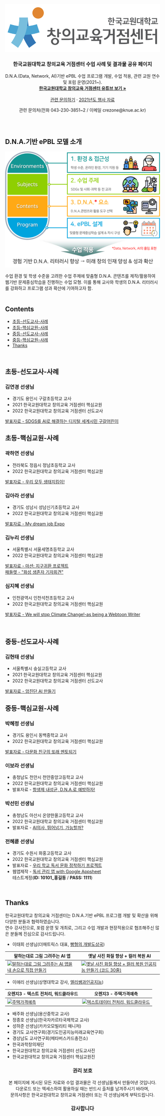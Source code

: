 <p align="center">
  <a href="https://github.com/anespart1/DNA_ePBL_results/">
    <img src="https://github.com/anespart1/DNA_ePBL_results/blob/main/etc_files/knue-cec-logo-removebg-preview.png" alt="knue-cec logo">
  </a>
</p>


<h3 align="center">한국교원대학교 창의교육 거점센터 수업 사례 및 결과물 공유 페이지</h3>

<p align="center">
  D.N.A.(Data, Network, AI)기반 ePBL 수업 프로그램 개발, 수업 적용, 관련 교원 연수 및 포럼 운영(2021~).
  <br>
  <a href="https://www.youtube.com/channel/UCeGM0FMjjaZyf5ew4ypaPWg"><strong>한국교원대학교 창의교육 거점센터 유튜브 보기 »</strong></a>
  <br>
  <br>
  <a href="https://github.com/anespart1/DNA_ePBL_results/issues/new?assignees=&labels=&template=knue-cec-%EC%9D%B4%EC%8A%88-%ED%85%9C%ED%94%8C%EB%A6%BF.md&title=">관련 문의하기</a>
  ·
  <a href="https://github.com/anespart1/crezone_ebooks">2021년도 행사 자료</a>
</p>


<p align="center">
  관련 문의처(전화 043-230-3851~2 / 이메일 crezone@knue.ac.kr)
</p>

<br><br>

## D.N.A.기반 ePBL 모델 소개

<p align="center">
  <a href="https://github.com/anespart1/DNA_ePBL_results/">
    <img src="https://github.com/anespart1/DNA_ePBL_results/blob/main/etc_files/DNA_based_ePBL_model.png" alt="knue-cec program diagram">
  </a>
</p>

수업 환경 및 학생 수준을 고려한 수업 주제에 맞춤형 D.N.A. 콘텐츠를 제작/활용하여 웹기반 문제중심학습을 진행하는 수업 모형. 이를 통해 교사와 학생의 D.N.A. 리터러시를 강화하고 프로그램 성과 확산에 기여하고자 함.
<br><br>

## Contents

- [초등-선도교사-사례](#초등-선도교사-사례)
- [초등-핵심교원-사례](#초등-핵심교원-사례)
- [중등-선도교사-사례](#중등-선도교사-사례)
- [중등-핵심교원-사례](#중등-핵심교원-사례)
- [Thanks](#Thanks)

<br>

## 초등-선도교사-사례

### 김연경 선생님

- 경기도 용인시 구갈초등학교 교사
- 2021 한국교원대학교 창의교육 거점센터 핵심교원
- 2022 한국교원대학교 창의교육 거점센터 선도교사

<a href="https://github.com/anespart1/DNA_ePBL_results/blob/main/Program_book/%EC%B4%88%EB%93%B1-%EC%84%A0%EB%8F%84%EA%B5%90%EC%82%AC-%EB%94%94%EC%A7%80%ED%84%B8%20%EC%84%B8%EA%B3%84%EC%8B%9C%EB%AF%BC%20%EA%B5%AC%EA%B0%88%EC%96%B4%EB%A6%B0%EC%9D%B4-%EA%B9%80%EC%97%B0%EA%B2%BD%EC%84%A0%EC%83%9D%EB%8B%98.pdf">발표자료 - SDGS를 AI로 해결하는 디지털 세계시민 구갈어린이</a>
<br>

## 초등-핵심교원-사례

### 곽하연 선생님

- 전라북도 정읍시 정남초등학교 교사
- 2022 한국교원대학교 창의교육 거점센터 핵심교원

<a href="https://github.com/anespart1/DNA_ePBL_results/blob/main/Program_book/%EC%B4%88%EB%93%B1-%ED%95%B5%EC%8B%AC%EA%B5%90%EC%9B%90-%EC%9A%B0%EB%A6%AC%20%EB%AA%A8%EB%91%90%20%EC%83%9D%ED%83%9C%EA%B3%84%20%EC%A7%80%ED%82%B4%EC%9D%B4-%EA%B3%BD%ED%95%98%EC%97%B0%EC%84%A0%EC%83%9D%EB%8B%98.pdf">발표자료 - 우리 모두 생태지킴이!</a>
<br>

### 김아라 선생님

- 경기도 성남시 성남신기초등학교 교사
- 2022 한국교원대학교 창의교육 거점센터 핵심교원

<a href="https://github.com/anespart1/DNA_ePBL_results/blob/main/Program_book/%EC%B4%88%EB%93%B1-%ED%95%B5%EC%8B%AC%EA%B5%90%EC%9B%90-My%20dream%20job%20Expo-%EA%B9%80%EC%95%84%EB%9D%BC%EC%84%A0%EC%83%9D%EB%8B%98.pdf">발표자료 - My dream job Expo</a>
<br>

### 김누리 선생님

- 서울특별시 서울세명초등학교 교사
- 2022 한국교원대학교 창의교육 거점센터 핵심교원

<a href="https://github.com/anespart1/DNA_ePBL_results/blob/main/Program_book/%EC%B4%88%EB%93%B1-%ED%95%B5%EC%8B%AC%EA%B5%90%EC%9B%90-%EB%A7%88%EC%85%98%20%EC%A7%80%EA%B5%AC%20%EA%B7%80%ED%99%98%20%ED%94%84%EB%A1%9C%EC%A0%9D%ED%8A%B8-%EA%B9%80%EB%88%84%EB%A6%AC%EC%84%A0%EC%83%9D%EB%8B%98.pdf">발표자료 - 마션: 지구귀환 프로젝트</a>
<br>
<a href="https://padlet.com/lively9227/21iuntlww1mjotik">패들렛 - "화성 생존자 기자회견" </a>
<br>

### 심지혜 선생님

- 인천광역시 인천석천초등학교 교사
- 2022 한국교원대학교 창의교육 거점센터 핵심교원

<a href="https://github.com/anespart1/DNA_ePBL_results/blob/main/Program_book/%EC%B4%88%EB%93%B1-%ED%95%B5%EC%8B%AC%EA%B5%90%EC%9B%90-We%20will%20stop%20Climate%20Change-%EC%8B%AC%EC%A7%80%ED%98%9C%EC%84%A0%EC%83%9D%EB%8B%98.pdf">발표자료 - We will stop Climate Change!-as being a Webtoon Writer</a>
<br>
<br><br>

## 중등-선도교사-사례

### 김현태 선생님

- 서울특별시 숭실고등학교 교사
- 2021 한국교원대학교 창의교육 거점센터 핵심교원
- 2022 한국교원대학교 창의교육 거점센터 선도교사

<a href="https://github.com/anespart1/DNA_ePBL_results/blob/69fdd51e438900aea64a533fc1669b0254fc224e/Program_book/%EC%A4%91%EB%93%B1-%EC%84%A0%EB%8F%84%EA%B5%90%EC%82%AC-EC%95%94%EC%84%B8%ED%8F%AC%20%EC%9D%B4%EB%AF%B8%EC%A7%80%20%EB%B6%84%EB%A5%98%EB%A5%BC%20%ED%86%B5%ED%95%9C%20%EC%95%94%EC%A7%84%EB%8B%A8%20AI%EB%A7%8C%EB%93%A4%EA%B8%B0-%EA%B9%80%ED%98%84%ED%83%9C%EC%84%A0%EC%83%9D%EB%8B%98.pdf">발표자료 - 암진단 AI 만들기</a>
<br>

## 중등-핵심교원-사례

### 박혜정 선생님

- 경기도 용인시 동백중학교 교사
- 2022 한국교원대학교 창의교육 거점센터 핵심교원

<a href="https://github.com/anespart1/DNA_ePBL_results/blob/f0138afa2708f96c281c1afdbdd4ffa1bb1e239b/Program_book/%EC%A4%91%EB%93%B1-%ED%95%B5%EC%8B%AC%EA%B5%90%EC%9B%90-%EB%8B%A4%EB%AC%B8%ED%99%94%20%EC%B9%9C%EA%B5%AC%EC%9D%98%20%EB%98%90%EB%9E%98%20%EB%A9%98%ED%86%A0%EB%90%98%EA%B8%B0-%EB%B0%95%ED%98%9C%EC%A0%95%EC%84%A0%EC%83%9D%EB%8B%98.pdf">발표자료 - 다문화 친구의 또래 멘토되기</a>
<br>

### 이보라 선생님

- 충청남도 천안시 천안중앙고등학교 교사
- 2022 한국교원대학교 창의교육 거점센터 핵심교원
- 발표자료 - <a href="https://github.com/anespart1/DNA_ePBL_results/blob/f0138afa2708f96c281c1afdbdd4ffa1bb1e239b/Program_book/%EC%A4%91%EB%93%B1-%ED%95%B5%EC%8B%AC%EA%B5%90%EC%9B%90-%ED%95%AD%EC%83%9D%EC%A0%9C%20%EB%82%B4%EC%84%B1%EA%B7%A0%20DNA%EB%A1%9C%20%EC%98%88%EB%B0%A9%ED%95%98%EC%9E%90-%EC%9D%B4%EB%B3%B4%EB%9D%BC%EC%84%A0%EC%83%9D%EB%8B%98.pdf">항생제 내성균, D.N.A.로 예방하자!</a>
  <br>

### 박선민 선생님

- 충청남도 아산시 온양한올고등학교 교사
- 2022 한국교원대학교 창의교육 거점센터 핵심교원
- 발표자료 - <a href="https://github.com/anespart1/DNA_ePBL_results/blob/f0138afa2708f96c281c1afdbdd4ffa1bb1e239b/Program_book/%EC%A4%91%EB%93%B1-%ED%95%B5%EC%8B%AC%EA%B5%90%EC%9B%90-AI%20%EC%9D%98%EC%82%AC%20%EB%9B%B0%EC%96%B4%EB%84%98%EA%B8%B0%20%EA%B0%80%EB%8A%A5%ED%95%A0%EA%B9%8C-%EB%B0%95%EC%84%A0%EB%AF%BC%EC%84%A0%EC%83%9D%EB%8B%98.pdf">AI의사, 뛰어넘기, 가능할까?</a>
  <br>

### 전혜륜 선생님

- 경기도 수원시 화홍고등학교 교사
- 2022 한국교원대학교 창의교육 거점센터 핵심교원
- 발표자료 - <a href="https://github.com/anespart1/DNA_ePBL_results/blob/f0138afa2708f96c281c1afdbdd4ffa1bb1e239b/Program_book/%EC%A4%91%EB%93%B1-%ED%95%B5%EC%8B%AC%EA%B5%90%EC%9B%90-%EC%9A%B0%EB%A6%AC%20%ED%95%99%EA%B5%90%20%EB%8F%85%EC%84%9C%20%EB%AC%B8%ED%99%94%20%EC%A0%95%EC%B0%A9%ED%95%98%EA%B8%B0%20%ED%94%84%EB%A1%9C%EC%A0%9D%ED%8A%B8-%EC%A0%84%ED%98%9C%EB%A5%9C%EC%84%A0%EC%83%9D%EB%8B%98.pdf">우리 학교 독서 문화 정착하기 프로젝트</a>
- 웹앱제작 - <a href="https://www.appsheet.com/start/151e09fb-2ead-4e13-8ff2-c156fe174a4d">독서 관리 앱 with Google Appsheet</a> <br> 테스트계정(**ID: 10101_홍길동** / **PASS: 1111**)

<br>

## Thanks

한국교원대학교 창의교육 거점센터는 D.N.A.기반 ePBL 프로그램 개발 및 확산을 위해 다양한 분들과 협력하였습니다.<br>
연수 강사진으로, 포럼 운영 및 개최로, 그리고 수업 개발과 현장적용으로 협조해주신 많은 분들께 진심으로 감사드립니다.

- 이태희 선생님(더매트릭스 대표, [빵형의 개발도상국](https://www.youtube.com/channel/UC9PB9nKYqKEx_N3KM-JVTpg))

| 말하는대로 그림 그려주는 AI 앱 | 옛날 사진 화질 향상 + 컬러 복원 AI |
| ------------- | -------------- |
|[![말하는대로 그림 그려주는 AI 앱을 내 손으로 직접 만들기](https://i.ytimg.com/vi/JTw4WNC1Dy4/hqdefault.jpg)](https://www.youtube.com/watch?v=JTw4WNC1Dy4 "유튜브 - 빵형의 개발 도상국")|[![옛날 사진 화질 향상 + 컬러 복원 인공지능 만들기 (코드 30줄)](https://i.ytimg.com/vi/vMlLgA-nhuY/hqdefault.jpg)](https://www.youtube.com/watch?v=vMlLgA-nhuY "유튜브 - 빵형의 개발 도상국")|

- 이애리 선생님(상명대학교 강사, [엘리쌤과인공지능](https://www.youtube.com/@user-il8xu7sw3f))

| 오렌지3 - 텍스트 전처리, 워드클라우드 | 오렌지3 - 주택가격예측 |
| ------------- | -------------- |
|[![주택가격예측](https://i.ytimg.com/vi/l_SmizxCWiw/hqdefault.jpg)](https://www.youtube.com/watch?v=l_SmizxCWiw "유튜브 - 엘리쌤과인공지능")|[![텍스트데이터 전처리, 워드클라우드](https://i.ytimg.com/vi/MBIuRPd_cn0/hqdefault.jpg)](https://www.youtube.com/watch?v=MBIuRPd_cn0 "유튜브 - 엘리쌤과인공지능")|

- 배주화 선생님(용산중학교 교사)
- 정종호 선생님(한국자카르타국제학교 교사)
- 성하준 선생님(카카오모빌리티 매니저)
- 경기도 교사연구회(경기도인공지능미래교육연구회)
- 경상남도 교사연구회(메타버스카드충전소)
- 한국과학창의재단
- 한국교원대학교 창의교육 거점센터 선도교사진
- 한국교원대학교 창의교육 거점센터 핵심교원진



<h3 align="center">권리 보호</h3>

<p align="center">
  본 페이지에 게시된 모든 자료와 수업 결과물은 각 선생님들께서 만들어낸 것입니다.
  <br>
  다운로드 또는 엑세스하여 활용하실 때는 반드시 출처를 남겨주시기 바라며,<br>
  문의사항은 한국교원대학교 창의교육 거점센터 또는 각 선생님에게 부탁드립니다.
  <br>
</p>
<h3 align="center">감사합니다</h3>
